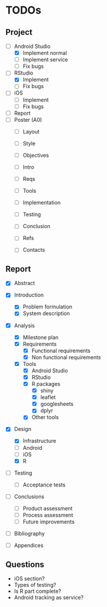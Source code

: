 # TODOs

## Project

- [ ] Android Studio
  - [x] Implement normal
  - [ ] Implement service
  - [ ] Fix bugs
- [ ] RStudio
  - [x] Implement
  - [ ] Fix bugs
- [ ] iOS
  - [ ] Implement
  - [ ] Fix bugs
- [ ] Report
- [ ] Poster (A0)
  - [ ] Layout
  - [ ] Style
  - [ ] Objectives
  - [ ] Intro
  - [ ] Reqs
  - [ ] Tools
  - [ ] Implementation
  - [ ] Testing
  - [ ] Conclusion
  - [ ] Refs
  - [ ] Contacts


## Report

- [x] Abstract
- [x] Introduction
  - [x] Problem formulation
  - [x] System description
- [x] Analysis
  - [x] Milestone plan
  - [x] Requirements
    - [x] Functional requirements
    - [x] Non functional requirements
  - [x] Tools
    - [x] Android Studio
    - [x] RStudio
    - [x] R packages
	  - [x] shiny
	  - [x] leaflet
	  - [x] googlesheets
	  - [x] dplyr
    - [x] Other tools
- [x] Design
  - [x] Infrastructure
  - [ ] Android
  - [ ] iOS
  - [x] R  
- [ ] Testing
  - [ ] Acceptance tests
- [ ] Conclusions
  - [ ] Product assessment
  - [ ] Process assessment
  - [ ] Future improvements
- [ ] Bibliography
- [ ] Appendices


## Questions

- iOS section?
- Types of testing?
- Is R part complete?
- Android tracking as service?
